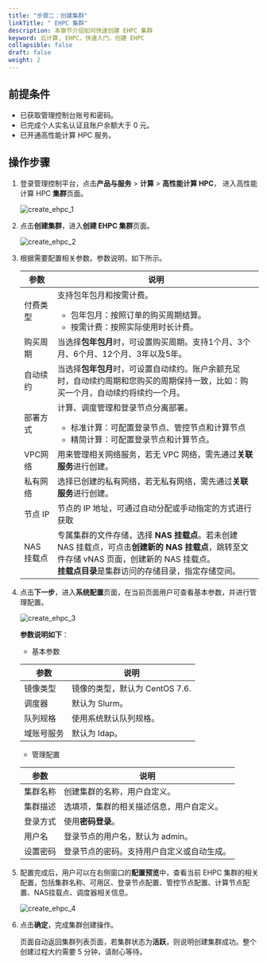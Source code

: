 ```yaml
---
title: "步骤二：创建集群"
linkTitle: " EHPC 集群"
description: 本章节介绍如何快速创建 EHPC 集群
keyword: 云计算, EHPC，快速入门，创建 EHPC
collapsible: false
draft: false
weight: 2
---
```



## 前提条件

- 已获取管理控制台账号和密码。
- 已完成个人实名认证且账户余额大于 0 元。
- 已开通高性能计算 HPC 服务。

## 操作步骤

1. 登录管理控制平台，点击**产品与服务** > **计算** > **高性能计算 HPC**， 进入高性能计算 HPC **集群**页面。

   ![create_ehpc_1](../../_images/create_ehpc_1.png)

3. 点击**创建集群**，进入**创建 EHPC 集群**页面。

   ![create_ehpc_2](../../_images/create_ehpc_2.png)

4. 根据需要配置相关参数。参数说明，如下所示。

   | 参数         | 说明                                                     |
   | ------------ | ------------------------------------------------------------ |
   | 付费类型     | 支持包年包月和按需计费。<ul><li>包年包月：按照订单的购买周期结算。</li><li>按需计费：按照实际使用时长计费。</li> |
   | 购买周期     | 当选择**包年包月**时，可设置购买周期。支持1个月、3个月、6个月、12个月、3年以及5年。 |
   | 自动续约     | 当选择**包年包月**时，可设置自动续约。账户余额充足时，自动续约周期和您购买的周期保持一致，比如：购买一个月，自动续约将续约一个月。 |
   | 部署方式     | 计算、调度管理和登录节点分离部署。<ul><li>标准计算：可配置登录节点、管控节点和计算节点</li><li>精简计算：可配置登录节点和计算节点。</li></ul> |
   | VPC网络     | 用来管理相关网络服务，若无 VPC 网络，需先通过**关联服务**进行创建。                  |
   | 私有网络     | 选择已创建的私有网络，若无私有网络，需先通过**关联服务**进行创建。 |
   |节点 IP |节点的 IP 地址，可通过自动分配或手动指定的方式进行获取    |
   | NAS 挂载点   | 专属集群的文件存储，选择 **NAS 挂载点**。若未创建 NAS 挂载点，可点击**创建新的 NAS 挂载点**，跳转至文件存储 vNAS 页面，创建新的 NAS 挂载点。<br />**挂载点目录**是集群访问的存储目录，指定存储空间。 |


5. 点击**下一步**，进入**系统配置**页面，在当前页面用户可查看基本参数，并进行管理配置。

   ![create_ehpc_3](../../_images/create_ehpc_3.png)
    
   **参数说明如下**：
   * 基本参数

   | 参数       | 说明                       |
   | ---------- | ------------------------------ |
   | 镜像类型   | 镜像的类型，默认为 CentOS 7.6. |
   | 调度器     | 默认为 Slurm。                 |
   | 队列规格   | 使用系统默认队列规格。         |
   | 域账号服务 | 默认为 Idap。                  |

   * 管理配置

   | 参数     | 说明                |
   | -------- | ----------------------- |
   | 集群名称 | 创建集群的名称，用户自定义。 |
   | 集群描述 | 选填项，集群的相关描述信息，用户自定义。        |
   | 登录方式 | 使用**密码登录**。      |
   | 用户名   | 登录节点的用户名，默认为 admin。      |
   | 设置密码 | 登录节点的密码。支持用户自定义或自动生成。  |

6. 配置完成后，用户可以在右侧窗口的**配置预览**中，查看当前 EHPC 集群的相关配置，包括集群名称、可用区、登录节点配置、管控节点配置、计算节点配置、NAS挂载点、调度器相关信息。

   ![create_ehpc_4](../../_images/create_ehpc_4.png)

7. 点击**确定**，完成集群创建操作。

   页面自动返回集群列表页面，若集群状态为**活跃**，则说明创建集群成功。整个创建过程大约需要 5 分钟，请耐心等待。

